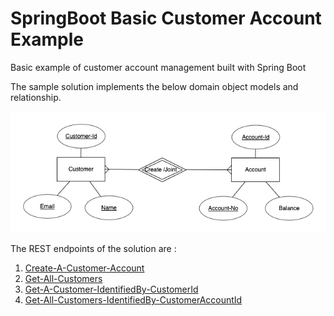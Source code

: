 # SpringBoot Basic Customer Account Example
Basic example of customer account management built with Spring Boot

The sample solution implements the below domain object models and relationship.

![Alt text](customer-account-erd.png?raw=true "Customer-Account Object Relationship Model")

The REST endpoints of the solution are :
1. [Create-A-Customer-Account](http://localhost:8080/api/customers/accounts) 
2. [Get-All-Customers](http://localhost:8080/api/customers) 
3. [Get-A-Customer-IdentifiedBy-CustomerId](http://localhost:8080/api/customers/1) 
4. [Get-All-Customers-IdentifiedBy-CustomerAccountId](http://localhost:8080/api/customers/accounts/1)  
